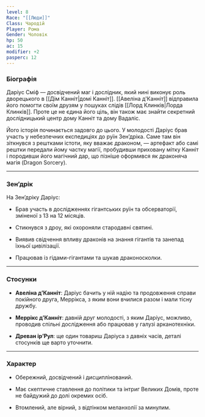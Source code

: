 ```yaml
---
level: 8
Race: "[[Люди]]"
Class: Чародій
Player: Рома
Gender: Чоловік
hp: 50
ac: 15
modifier: +2
pasperc: 12
---
```

### Біографія

Даріус Сміф — досвідчений маг і дослідник, який нині виконує роль дворецького в [[Дім Канніт|домі Канніт]]. [[Авеліна д'Канніт]] відправила його помогти своїм друзям у пошуках слідів [[Лорд Клинків|Лорда Клинків]]. Проте це не єдина його ціль, він також має знайти секретний дослідницький центр дому Канніт та дому Вадаліс.

Його історія починається задовго до цього. У молодості Даріус брав участь у небезпечних експедиціях до руїн Зен’дріка. Саме там він зіткнувся з рештками істоти, яку вважає драконом, — артефакт або самі рештки передали йому частку магії, пробудивши приховану мітку Канніт і породивши його магічний дар, що пізніше оформився як драконяча магія (Dragon Sorcery).

---

### Зен’дрік

На Зен’дріку Даріус:

- Брав участь в дослідженнях гігантських руїн та обсерваторії, зміненої з 13 на 12 місяців.
    
- Стикнувся з дроу, які охороняли стародавні святині.
    
- Виявив свідчення впливу драконів на знання гігантів та занепад їхньої цивілізації.
    
- Працював із гідами-гігантами та шукав драконосколки.
    

---

### Стосунки

- **Авеліна д’Канніт**: Даріус бачить у ній надію та продовження справи покійного друга, Меррікса, з яким вони вчилися разом і мали тісну дружбу.
    
- **Меррікс д’Канніт**: давній друг молодості, з яким Даріус, можливо, проводив спільні дослідження або працював у галузі арканотехніки.
    
- **Древан ір’Рул**: ще один товариш Даріуса з давніх часів, деталі стосунків ще варто уточнити.
    

---

### Характер

- Обережний, досвідчений і дисциплінований.
    
- Має скептичне ставлення до політики та інтриг Великих Домів, проте не байдужий до долі окремих осіб.
    
- Втомлений, але вірний, з відтінком меланхолії за минулим.